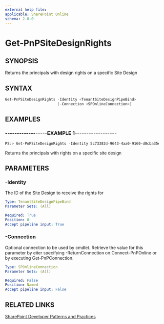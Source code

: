 ```yaml
---
external help file:
applicable: SharePoint Online
schema: 2.0.0
---
```

# Get-PnPSiteDesignRights

## SYNOPSIS
Returns the principals with design rights on a specific Site Design

## SYNTAX 

```powershell
Get-PnPSiteDesignRights -Identity <TenantSiteDesignPipeBind>
                        [-Connection <SPOnlineConnection>]
```

## EXAMPLES

### ------------------EXAMPLE 1------------------
```powershell
PS:> Get-PnPSiteDesignRights -Identity 5c73382d-9643-4aa0-9160-d0cba35e40fd
```

Returns the principals with rights on a specific site design

## PARAMETERS

### -Identity
The ID of the Site Design to receive the rights for

```yaml
Type: TenantSiteDesignPipeBind
Parameter Sets: (All)

Required: True
Position: 0
Accept pipeline input: True
```

### -Connection
Optional connection to be used by cmdlet. Retrieve the value for this parameter by eiter specifying -ReturnConnection on Connect-PnPOnline or by executing Get-PnPConnection.

```yaml
Type: SPOnlineConnection
Parameter Sets: (All)

Required: False
Position: Named
Accept pipeline input: False
```

## RELATED LINKS

[SharePoint Developer Patterns and Practices](http://aka.ms/sppnp)